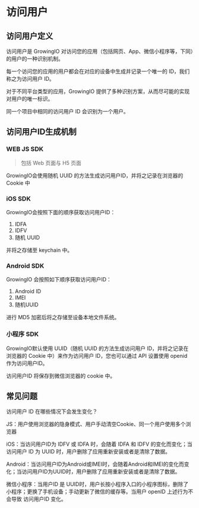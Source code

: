 # 访问用户

## 访问用户定义

访问用户是 GrowingIO 对访问您的应用（包括网页、App、微信小程序等，下同）的用户的一种识别机制。

每一个访问您的应用的用户都会在对应的设备中生成并记录一个唯一的 ID，我们称之为访问用户 ID。

对于不同平台类型的应用，GrowingIO 提供了多种识别方案，从而尽可能的实现对用户的唯一标识。

同一个项目中相同的访问用户 ID 会识别为一个用户。

## 访问用户ID生成机制

### WEB JS SDK

> 包括 Web 页面与 H5 页面

GrowingIO会使用随机 UUID 的方法生成访问用户ID，并将之记录在浏览器的 Cookie 中

### iOS SDK

GrowingIO会按照下面的顺序获取访问用户ID：

1. IDFA
2. IDFV
3. 随机 UUID

并将之存储至 keychain 中。

### Android SDK

GrowingIO 会按照如下顺序获取访问用户ID：

1. Android ID
2. IMEI
3. 随机UUID

进行 MD5 加密后将之存储至设备本地文件系统。

### 小程序 SDK

GrowingIO默认使用 UUID（随机 UUID 的方法生成访问用户 ID，并将之记录在浏览器的 Cookie 中）来作为访问用户 ID，您也可以通过 API 设置使用 openid 作为访问用户ID。

访问用户ID 将保存到微信浏览器的 cookie 中。

## 常见问题

访问用户 ID 在哪些情况下会发生变化？

JS：用户使用浏览器的隐身模式、用户手动清空Cookie、同一个用户使用多个浏览器

iOS：当访问用户ID为 IDFV 或 IDFA 时，会随着 IDFA 和 IDFV 的变化而变化；当访问用户 ID 为 UUID 时，用户删除了应用重新安装或者是清除了数据。

Android：当访问用户ID为Android或IMEI时，会随着Android和IMEI的变化而变化；当访问用户ID为UUID时，用户删除了应用重新安装或者是清除了数据。

微信小程序：当用户ID 是 UUID时，用户长按小程序入口的小程序图标，删除了小程序；更换了手机设备；手动更新了微信的缓存等。当用户 openID 上述行为不会导致 访问用户ID 变化。


